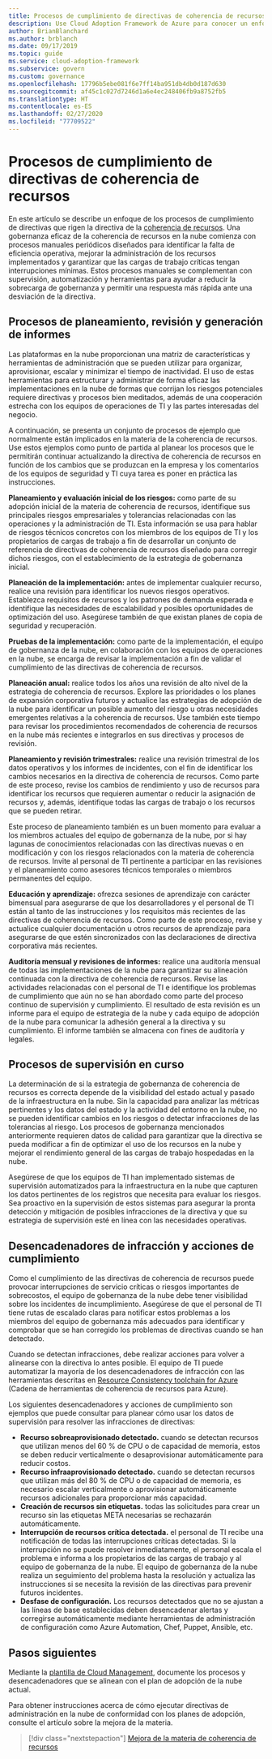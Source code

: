```yaml
---
title: Procesos de cumplimiento de directivas de coherencia de recursos
description: Use Cloud Adoption Framework de Azure para conocer un enfoque para la creación de procesos que respalden una materia de gobernanza de coherencia de recursos.
author: BrianBlanchard
ms.author: brblanch
ms.date: 09/17/2019
ms.topic: guide
ms.service: cloud-adoption-framework
ms.subservice: govern
ms.custom: governance
ms.openlocfilehash: 17796b5ebe081f6e7ff14ba951db4db0d187d630
ms.sourcegitcommit: af45c1c027d7246d1a6e4ec248406fb9a8752fb5
ms.translationtype: HT
ms.contentlocale: es-ES
ms.lasthandoff: 02/27/2020
ms.locfileid: "77709522"
---
```

# <a name="resource-consistency-policy-compliance-processes"></a>Procesos de cumplimiento de directivas de coherencia de recursos

En este artículo se describe un enfoque de los procesos de cumplimiento de directivas que rigen la directiva de la [coherencia de recursos](./index.md). Una gobernanza eficaz de la coherencia de recursos en la nube comienza con procesos manuales periódicos diseñados para identificar la falta de eficiencia operativa, mejorar la administración de los recursos implementados y garantizar que las cargas de trabajo críticas tengan interrupciones mínimas. Estos procesos manuales se complementan con supervisión, automatización y herramientas para ayudar a reducir la sobrecarga de gobernanza y permitir una respuesta más rápida ante una desviación de la directiva.

## <a name="planning-review-and-reporting-processes"></a>Procesos de planeamiento, revisión y generación de informes

Las plataformas en la nube proporcionan una matriz de características y herramientas de administración que se pueden utilizar para organizar, aprovisionar, escalar y minimizar el tiempo de inactividad. El uso de estas herramientas para estructurar y administrar de forma eficaz las implementaciones en la nube de formas que corrijan los riesgos potenciales requiere directivas y procesos bien meditados, además de una cooperación estrecha con los equipos de operaciones de TI y las partes interesadas del negocio.

A continuación, se presenta un conjunto de procesos de ejemplo que normalmente están implicados en la materia de la coherencia de recursos. Use estos ejemplos como punto de partida al planear los procesos que le permitirán continuar actualizando la directiva de coherencia de recursos en función de los cambios que se produzcan en la empresa y los comentarios de los equipos de seguridad y TI cuya tarea es poner en práctica las instrucciones.

**Planeamiento y evaluación inicial de los riesgos:** como parte de su adopción inicial de la materia de coherencia de recursos, identifique sus principales riesgos empresariales y tolerancias relacionadas con las operaciones y la administración de TI. Esta información se usa para hablar de riesgos técnicos concretos con los miembros de los equipos de TI y los propietarios de cargas de trabajo a fin de desarrollar un conjunto de referencia de directivas de coherencia de recursos diseñado para corregir dichos riesgos, con el establecimiento de la estrategia de gobernanza inicial.

**Planeación de la implementación:** antes de implementar cualquier recurso, realice una revisión para identificar los nuevos riesgos operativos. Establezca requisitos de recursos y los patrones de demanda esperada e identifique las necesidades de escalabilidad y posibles oportunidades de optimización del uso. Asegúrese también de que existan planes de copia de seguridad y recuperación.

**Pruebas de la implementación:** como parte de la implementación, el equipo de gobernanza de la nube, en colaboración con los equipos de operaciones en la nube, se encarga de revisar la implementación a fin de validar el cumplimiento de las directivas de coherencia de recursos.

**Planeación anual:** realice todos los años una revisión de alto nivel de la estrategia de coherencia de recursos. Explore las prioridades o los planes de expansión corporativa futuros y actualice las estrategias de adopción de la nube para identificar un posible aumento del riesgo u otras necesidades emergentes relativas a la coherencia de recursos. Use también este tiempo para revisar los procedimientos recomendados de coherencia de recursos en la nube más recientes e integrarlos en sus directivas y procesos de revisión.

**Planeamiento y revisión trimestrales:** realice una revisión trimestral de los datos operativos y los informes de incidentes, con el fin de identificar los cambios necesarios en la directiva de coherencia de recursos. Como parte de este proceso, revise los cambios de rendimiento y uso de recursos para identificar los recursos que requieren aumentar o reducir la asignación de recursos y, además, identifique todas las cargas de trabajo o los recursos que se pueden retirar.

Este proceso de planeamiento también es un buen momento para evaluar a los miembros actuales del equipo de gobernanza de la nube, por si hay lagunas de conocimientos relacionadas con las directivas nuevas o en modificación y con los riesgos relacionados con la materia de coherencia de recursos. Invite al personal de TI pertinente a participar en las revisiones y el planeamiento como asesores técnicos temporales o miembros permanentes del equipo.

**Educación y aprendizaje:** ofrezca sesiones de aprendizaje con carácter bimensual para asegurarse de que los desarrolladores y el personal de TI están al tanto de las instrucciones y los requisitos más recientes de las directivas de coherencia de recursos. Como parte de este proceso, revise y actualice cualquier documentación u otros recursos de aprendizaje para asegurarse de que estén sincronizados con las declaraciones de directiva corporativa más recientes.

**Auditoría mensual y revisiones de informes:** realice una auditoría mensual de todas las implementaciones de la nube para garantizar su alineación continuada con la directiva de coherencia de recursos. Revise las actividades relacionadas con el personal de TI e identifique los problemas de cumplimiento que aún no se han abordado como parte del proceso continuo de supervisión y cumplimiento. El resultado de esta revisión es un informe para el equipo de estrategia de la nube y cada equipo de adopción de la nube para comunicar la adhesión general a la directiva y su cumplimiento. El informe también se almacena con fines de auditoría y legales.

## <a name="ongoing-monitoring-processes"></a>Procesos de supervisión en curso

La determinación de si la estrategia de gobernanza de coherencia de recursos es correcta depende de la visibilidad del estado actual y pasado de la infraestructura en la nube. Sin la capacidad para analizar las métricas pertinentes y los datos del estado y la actividad del entorno en la nube, no se pueden identificar cambios en los riesgos o detectar infracciones de las tolerancias al riesgo. Los procesos de gobernanza mencionados anteriormente requieren datos de calidad para garantizar que la directiva se pueda modificar a fin de optimizar el uso de los recursos en la nube y mejorar el rendimiento general de las cargas de trabajo hospedadas en la nube.

Asegúrese de que los equipos de TI han implementado sistemas de supervisión automatizados para la infraestructura en la nube que capturen los datos pertinentes de los registros que necesita para evaluar los riesgos. Sea proactivo en la supervisión de estos sistemas para asegurar la pronta detección y mitigación de posibles infracciones de la directiva y que su estrategia de supervisión esté en línea con las necesidades operativas.

## <a name="violation-triggers-and-enforcement-actions"></a>Desencadenadores de infracción y acciones de cumplimiento

Como el cumplimiento de las directivas de coherencia de recursos puede provocar interrupciones de servicio críticas o riesgos importantes de sobrecostos, el equipo de gobernanza de la nube debe tener visibilidad sobre los incidentes de incumplimiento. Asegúrese de que el personal de TI tiene rutas de escalado claras para notificar estos problemas a los miembros del equipo de gobernanza más adecuados para identificar y comprobar que se han corregido los problemas de directivas cuando se han detectado.

Cuando se detectan infracciones, debe realizar acciones para volver a alinearse con la directiva lo antes posible. El equipo de TI puede automatizar la mayoría de los desencadenadores de infracción con las herramientas descritas en [Resource Consistency toolchain for Azure](./toolchain.md) (Cadena de herramientas de coherencia de recursos para Azure).

Los siguientes desencadenadores y acciones de cumplimiento son ejemplos que puede consultar para planear cómo usar los datos de supervisión para resolver las infracciones de directivas:

- **Recurso sobreaprovisionado detectado.** cuando se detectan recursos que utilizan menos del 60 % de CPU o de capacidad de memoria, estos se deben reducir verticalmente o desaprovisionar automáticamente para reducir costos.
- **Recurso infraaprovisionado detectado.** cuando se detectan recursos que utilizan más del 80 % de CPU o de capacidad de memoria, es necesario escalar verticalmente o aprovisionar automáticamente recursos adicionales para proporcionar más capacidad.
- **Creación de recursos sin etiquetas.** todas las solicitudes para crear un recurso sin las etiquetas META necesarias se rechazarán automáticamente.
- **Interrupción de recursos crítica detectada.** el personal de TI recibe una notificación de todas las interrupciones críticas detectadas. Si la interrupción no se puede resolver inmediatamente, el personal escala el problema e informa a los propietarios de las cargas de trabajo y al equipo de gobernanza de la nube. El equipo de gobernanza de la nube realiza un seguimiento del problema hasta la resolución y actualiza las instrucciones si se necesita la revisión de las directivas para prevenir futuros incidentes.
- **Desfase de configuración.** Los recursos detectados que no se ajustan a las líneas de base establecidas deben desencadenar alertas y corregirse automáticamente mediante herramientas de administración de configuración como Azure Automation, Chef, Puppet, Ansible, etc.

## <a name="next-steps"></a>Pasos siguientes

Mediante la [plantilla de Cloud Management](./template.md), documente los procesos y desencadenadores que se alinean con el plan de adopción de la nube actual.

Para obtener instrucciones acerca de cómo ejecutar directivas de administración en la nube de conformidad con los planes de adopción, consulte el artículo sobre la mejora de la materia.

> [!div class="nextstepaction"]
> [Mejora de la materia de coherencia de recursos](./discipline-improvement.md)
